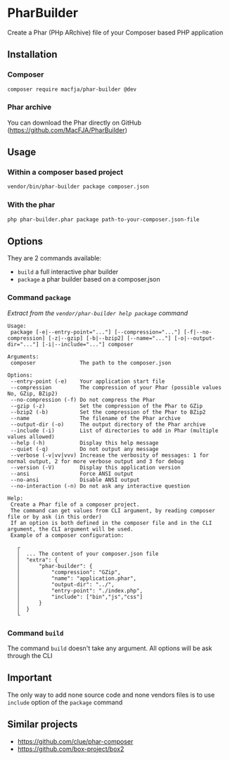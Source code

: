 # PharBuilder

Create a Phar (PHp ARchive) file of your Composer based PHP application

## Installation

### Composer

```sh
composer require macfja/phar-builder @dev
```

### Phar archive

You can download the Phar directly on GitHub (https://github.com/MacFJA/PharBuilder)

## Usage

### Within a composer based project

```sh
vendor/bin/phar-builder package composer.json
```

### With the phar

```sh
php phar-builder.phar package path-to-your-composer.json-file
```

## Options

They are 2 commands available:

* `build` a full interactive phar builder
* `package` a phar builder based on a composer.json

### Command `package`

_Extract from the `vendor/phar-builder help package` command_

```
Usage:
 package [-e|--entry-point="..."] [--compression="..."] [-f|--no-compression] [-z|--gzip] [-b|--bzip2] [--name="..."] [-o|--output-dir="..."] [-i|--include="..."] composer

Arguments:
 composer              The path to the composer.json

Options:
 --entry-point (-e)    Your application start file
 --compression         The compression of your Phar (possible values No, GZip, BZip2)
 --no-compression (-f) Do not compress the Phar
 --gzip (-z)           Set the compression of the Phar to GZip
 --bzip2 (-b)          Set the compression of the Phar to BZip2
 --name                The filename of the Phar archive
 --output-dir (-o)     The output directory of the Phar archive
 --include (-i)        List of directories to add in Phar (multiple values allowed)
 --help (-h)           Display this help message
 --quiet (-q)          Do not output any message
 --verbose (-v|vv|vvv) Increase the verbosity of messages: 1 for normal output, 2 for more verbose output and 3 for debug
 --version (-V)        Display this application version
 --ansi                Force ANSI output
 --no-ansi             Disable ANSI output
 --no-interaction (-n) Do not ask any interactive question

Help:
 Create a Phar file of a composer project.
 The command can get values from CLI argument, by reading composer file or by ask (in this order)
 If an option is both defined in the composer file and in the CLI argument, the CLI argument will be used.
 Example of a composer configuration:

   ┌
   │  ... The content of your composer.json file
   │  "extra": {
   │      "phar-builder": {
   │          "compression": "GZip",
   │          "name": "application.phar",
   │          "output-dir": "../",
   │          "entry-point": "./index.php",
   │          "include": ["bin","js","css"]
   │      }
   │  }
   └
```

### Command `build`

The command `build` doesn't take any argument. All options will be ask through the CLI

## Important

The only way to add none source code and none vendors files is to use `include` option of the `package` command

## Similar projects

 - https://github.com/clue/phar-composer
 - https://github.com/box-project/box2
